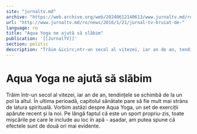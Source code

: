 ```yaml
---
site: "jurnaltv.md"
archive: "https://web.archive.org/web/20240612140613/www.jurnaltv.md/ro/news/2016/1/21/jurnal-tv-bruiat-de-"
url: "http://www.jurnaltv.md/ro/news/2016/1/21/jurnal-tv-bruiat-de-"
language: ro
title: "Aqua Yoga ne ajută să slăbim"
publication: '[[JurnalTV]]'
section: politic
description: "Trăim &icirc;ntr-un secol al vitezei, iar an de an, tendințele se schimbă de la un pol la altul. &Icirc;n ultima perioadă, capitolul sănătate pare să..."
---
```


# Aqua Yoga ne ajută să slăbim

Trăim într-un secol al vitezei, iar an de an, tendințele se schimbă de la un pol la altul. În ultima perioadă, capitolul sănătate pare să fie mult mai strâns de latura spirituală. Vorbim astăzi despre Aqua Yoga, un set de exerciții apărute recent și la noi. Pe lângă faptul că este un sport propriu-zis, toate mișcările pe care le include au loc în apă - așadar, am putea spune că efectele sunt de două ori mai evidente.